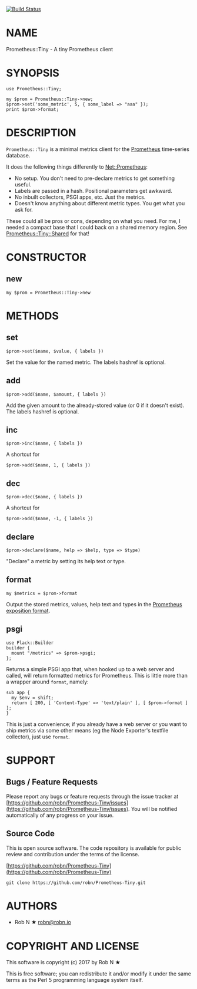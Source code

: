 [![Build Status](https://secure.travis-ci.org/robn/Prometheus-Tiny.png)](http://travis-ci.org/robn/Prometheus-Tiny)

# NAME

Prometheus::Tiny - A tiny Prometheus client

# SYNOPSIS

    use Prometheus::Tiny;

    my $prom = Prometheus::Tiny->new;
    $prom->set('some_metric', 5, { some_label => "aaa" });
    print $prom->format;

# DESCRIPTION

`Prometheus::Tiny` is a minimal metrics client for the
[Prometheus](http://prometheus.io/) time-series database.

It does the following things differently to [Net::Prometheus](https://metacpan.org/pod/Net::Prometheus):

- No setup. You don't need to pre-declare metrics to get something useful.
- Labels are passed in a hash. Positional parameters get awkward.
- No inbuilt collectors, PSGI apps, etc. Just the metrics.
- Doesn't know anything about different metric types. You get what you ask for.

These could all be pros or cons, depending on what you need. For me, I needed a
compact base that I could back on a shared memory region. See
[Prometheus::Tiny::Shared](https://metacpan.org/pod/Prometheus::Tiny::Shared) for that!

# CONSTRUCTOR

## new

    my $prom = Prometheus::Tiny->new

# METHODS

## set

    $prom->set($name, $value, { labels })

Set the value for the named metric. The labels hashref is optional.

## add

    $prom->add($name, $amount, { labels })

Add the given amount to the already-stored value (or 0 if it doesn't exist). The labels hashref is optional.

## inc

    $prom->inc($name, { labels })

A shortcut for

    $prom->add($name, 1, { labels })

## dec

    $prom->dec($name, { labels })

A shortcut for

    $prom->add($name, -1, { labels })

## declare

    $prom->declare($name, help => $help, type => $type)

"Declare" a metric by setting its help text or type.

## format

    my $metrics = $prom->format

Output the stored metrics, values, help text and types in the [Prometheus exposition format](https://github.com/prometheus/docs/blob/master/content/docs/instrumenting/exposition_formats.md).

## psgi

    use Plack::Builder
    builder {
      mount "/metrics" => $prom->psgi;
    };

Returns a simple PSGI app that, when hooked up to a web server and called, will
return formatted metrics for Prometheus. This is little more than a wrapper
around `format`, namely:

    sub app {
      my $env = shift;
      return [ 200, [ 'Content-Type' => 'text/plain' ], [ $prom->format ] ];
    }

This is just a convenience; if you already have a web server or you want to
ship metrics via some other means (eg the Node Exporter's textfile collector),
just use `format`.

# SUPPORT

## Bugs / Feature Requests

Please report any bugs or feature requests through the issue tracker
at [https://github.com/robn/Prometheus-Tiny/issues](https://github.com/robn/Prometheus-Tiny/issues).
You will be notified automatically of any progress on your issue.

## Source Code

This is open source software. The code repository is available for
public review and contribution under the terms of the license.

[https://github.com/robn/Prometheus-Tiny](https://github.com/robn/Prometheus-Tiny)

    git clone https://github.com/robn/Prometheus-Tiny.git

# AUTHORS

- Rob N ★ <robn@robn.io>

# COPYRIGHT AND LICENSE

This software is copyright (c) 2017 by Rob N ★

This is free software; you can redistribute it and/or modify it under
the same terms as the Perl 5 programming language system itself.
